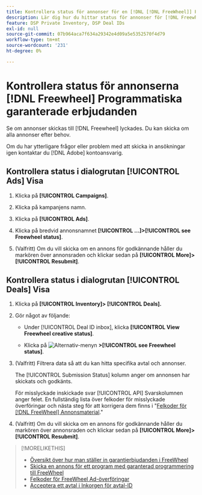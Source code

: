 ```yaml
---
title: Kontrollera status för annonser för en [!DNL [!DNL FreeWheel]] PG-erbjudande
description: Lär dig hur du hittar status för annonser för [!DNL Freewheel] garanterad programmatisk annonsering.
feature: DSP Private Inventory, DSP Deal IDs
exl-id: null
source-git-commit: 07b964aca7f634a29342e4d09a5e5352570f4d79
workflow-type: tm+mt
source-wordcount: '231'
ht-degree: 0%

---
```


# Kontrollera status för annonserna [!DNL Freewheel] Programmatiska garanterade erbjudanden

Se om annonser skickas till [!DNL Freewheel] lyckades. Du kan skicka om alla annonser efter behov.

Om du har ytterligare frågor eller problem med att skicka in ansökningar igen kontaktar du [!DNL Adobe] kontoansvarig.

## Kontrollera status i dialogrutan [!UICONTROL Ads] Visa

1. Klicka på **[!UICONTROL Campaigns]**.

1. Klicka på kampanjens namn.

1. Klicka på **[!UICONTROL Ads]**.

1. Klicka på bredvid annonsnamnet  **[!UICONTROL ...]>[!UICONTROL see Freewheel status]**.

1. (Valfritt) Om du vill skicka om en annons för godkännande håller du markören över annonsraden och klickar sedan på **[!UICONTROL More]>[!UICONTROL Resubmit]**.

## Kontrollera status i dialogrutan [!UICONTROL Deals] Visa

1. Klicka på **[!UICONTROL Inventory]> [!UICONTROL Deals].**

1. Gör något av följande:

   * Under [!UICONTROL Deal ID inbox], klicka **[!UICONTROL View Freewheel creative status]**.

   * Klicka på ![Alternativ-menyn](/help/dsp/assets/options-menu.png) **>[!UICONTROL see Freewheel status]**.

1. (Valfritt) Filtrera data så att du kan hitta specifika avtal och annonser.

   The [!UICONTROL Submission Status] kolumn anger om annonsen har skickats och godkänts.

   För misslyckade inskickade svar [!UICONTROL API] Svarskolumnen anger felet. En fullständig lista över felkoder för misslyckade överföringar och nästa steg för att korrigera dem finns i &quot;[Felkoder för [!DNL FreeWheel] Annonsmaterial](freewheel-error-codes.md).&quot;

1. (Valfritt) Om du vill skicka om en annons för godkännande håller du markören över annonsraden och klickar sedan på **[!UICONTROL More]>[!UICONTROL Resubmit]**.

>[!MORELIKETHIS]
>
>* [Översikt över hur man ställer in garantierbjudanden i FreeWheel](freewheel-overview.md)
>* [Skicka en annons för ett program med garanterad programmering till FreeWheel](freewheel-submit.md)
>* [Felkoder för FreeWheel Ad-överföringar](freewheel-error-codes.md)
>* [Acceptera ett avtal i Inkorgen för avtal-ID](deal-id-inbox-accept.md)

